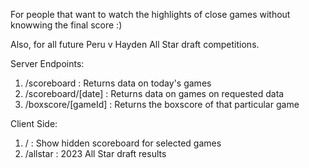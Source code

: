 For people that want to watch the highlights of close games without knowwing the final score :)

Also, for all future Peru v Hayden All Star draft competitions.

Server Endpoints:

1. /scoreboard : Returns data on today's games
2. /scoreboard/[date] : Returns data on games on requested data
3. /boxscore/[gameId] : Returns the boxscore of that particular game

Client Side:

1. / : Show hidden scoreboard for selected games
2. /allstar : 2023 All Star draft results